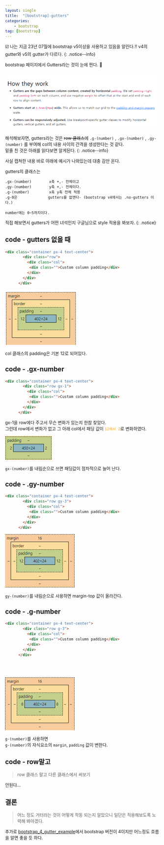 ```yaml
---
layout: single
title:  "[bootstrap]-gutters"
categories:
    - bootstrap
tag: [bootstrap]
---
```


:ballot_box_with_check: 나는 지금 23년 07월에 bootstrap v5이상을 사용하고 있음을 알린다.!! v4의 gutter와 v5의 gutter가 다르다.
{: .notice--info}

bootstrap 페이지에서 Gutters라는 것이 눈에 띈다. :raised_eyebrow:

![bootstrap](/assets/images/html/bootstrap/230709-18.PNG)

해석해보자면, gutters라는 것은 ~~row 클래스~~에 <code>.g-(number)</code> , <code>.gx-(number)</code> , <code>.gy-(number)</code> 를 부여해 col의 내용 사이의 간격을 생성한다는 것 같다. <BR>밑줄 친 것은 아래를 읽다보면 알게된다.
{: .notice--info}

사실 캡쳐한 내용 바로 아래에 예시가 나와있는데 대충 감만 온다.

gutters의 클래스는 
```
.gx-(number)        x축 +,- 전체이고
.gy-(number)        y축 +,- 전체이다.
.g-(number)         x축 y축 전체 적용
.g-0은              gutters를 없앤다- (bootstrap v4에서는 .no-gutters 이다.)

number에는 0~5까지이다.
```


직접 해보면서 gutters가 어떤 녀석인지 구글님으로 style 적용을 봐보자.
{: .notice}

## code - gutters 없을 때

```html
<div class="container px-4 text-center">
        <div class="row">
          <div class="col">
           <div class="">Custom column padding</div>
          </div>
        </div>
      </div>
```

![bootstrap](/assets/images/html/bootstrap/230709-21.PNG)

col 클래스의 padding은 기본 12로 되어있다.

## code - .gx-number

```html
<div class="container px-4 text-center">
        <div class="row gx-1">
          <div class="col">
           <div class="">Custom column padding</div>
          </div>
        </div>
      </div>
```

gx-1을 row에다 주고서 무슨 변화가 있는지 한참 찾았다.<BR>
그런데 row에서 변화가 없고 그 아래 col에서 패딩 값이 <code style='color:orange'>12에서 2</code>로 변화하였다.


![bootstrap](/assets/images/html/bootstrap/230709-19.PNG)

<code>gx-(number)</code>를 내림순으로 쓰면 패딩값이 점차적으로 늘어 난다.


## code - .gy-number

```html
<div class="container px-4 text-center">
        <div class="row gy-3">
          <div class="col">
           <div class="">Custom column padding</div>
          </div>
        </div>
      </div>
```

![bootstrap](/assets/images/html/bootstrap/230709-20.PNG)

<code>gy-(number)</code>를 내림순으로 사용하면  margin-top 값이 올라간다.


## code - .g-number

```html
<div class="container px-4 text-center">
        <div class="row g-3">
          <div class="col">
           <div class="">Custom column padding</div>
          </div>
        </div>
      </div>
```
<BR>
<BR>

![bootstrap](/assets/images/html/bootstrap/230709-22.PNG)

<code>g-(number)</code>를 사용하면<BR>
<code>g-(number)</code>의 자식요소의 <code>margin</code>, <code>padding</code> 값이 변한다.

## code - row말고
> row 클래스 말고 다른 클래스에서 써보기

안된다...

## 결론

> 어느 정도 거터라는 것이 어떻게 작동 되는지 알았으니 일단은 적용해보도록 노력해 봐야겠다.

추가로 [bootstrap_4_gutter_example](https://www.codeply.com/go/pVsGQZVVtG/bootstrap-4-no-gutters-(spacing))에서 bootstrap 버전이 4이지만 어느정도 흐름을 알면 좋을 듯 하다. 
